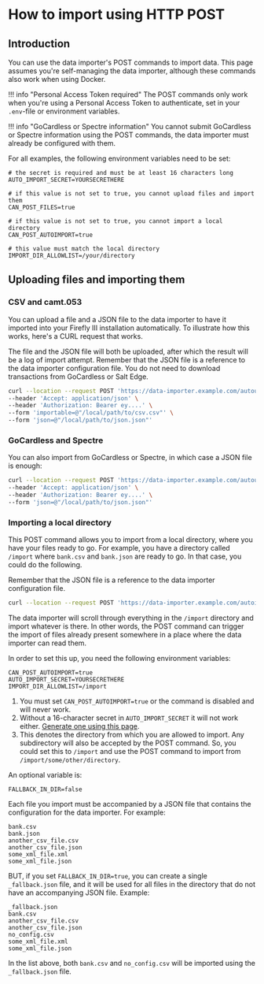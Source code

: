 # How to import using HTTP POST

## Introduction

You can use the data importer's POST commands to import data. This page assumes you're self-managing the data importer, although these commands also work when using Docker.

!!! info "Personal Access Token required"
    The POST commands only work when you're using a Personal Access Token to authenticate, set in your `.env`-file or environment variables.

!!! info "GoCardless or Spectre information"
    You cannot submit GoCardless or Spectre information using the POST commands, the data importer must already be configured with them.

For all examples, the following environment variables need to be set:

```
# the secret is required and must be at least 16 characters long
AUTO_IMPORT_SECRET=YOURSECRETHERE

# if this value is not set to true, you cannot upload files and import them
CAN_POST_FILES=true

# if this value is not set to true, you cannot import a local directory
CAN_POST_AUTOIMPORT=true

# this value must match the local directory
IMPORT_DIR_ALLOWLIST=/your/directory
```

## Uploading files and importing them

### CSV and camt.053

You can upload a file and a JSON file to the data importer to have it imported into your Firefly III installation automatically. To illustrate how this works, here's a CURL request that works.

The file and the JSON file will both be uploaded, after which the result will be a log of import attempt. Remember that the JSON file is a reference to the data importer configuration file. You do not need to download transactions from GoCardless or Salt Edge.

```bash
curl --location --request POST 'https://data-importer.example.com/autoupload?secret=YOURSECRETHERE' \
--header 'Accept: application/json' \
--header 'Authorization: Bearer ey....' \
--form 'importable=@"/local/path/to/csv.csv"' \
--form 'json=@"/local/path/to/json.json"'
```

### GoCardless and Spectre

You can also import from GoCardless or Spectre, in which case a JSON file is enough:

```bash
curl --location --request POST 'https://data-importer.example.com/autoupload?secret=YOURSECRETHERE' \
--header 'Accept: application/json' \
--header 'Authorization: Bearer ey....' \
--form 'json=@"/local/path/to/json.json"'
```

### Importing a local directory

This POST command allows you to import from a local directory, where you have your files ready to go. For example, you have a directory called `/import` where `bank.csv` and `bank.json` are ready to go. In that case, you could do the following.

Remember that the JSON file is a reference to the data importer configuration file.

```bash
curl --location --request POST 'https://data-importer.example.com/autoimport?directory=/import&secret=YOURSECRETHERE'
```

The data importer will scroll through everything in the `/import` directory and import whatever is there. In other words, the POST command can trigger the import of files already present somewhere in a place where the data importer can read them.

In order to set this up, you need the following environment variables:

```
CAN_POST_AUTOIMPORT=true
AUTO_IMPORT_SECRET=YOURSECRETHERE
IMPORT_DIR_ALLOWLIST=/import
```

1. You must set `CAN_POST_AUTOIMPORT=true` or the command is disabled and will never work.
2. Without a 16-character secret in `AUTO_IMPORT_SECRET` it will not work either. [Generate one using this page](https://www.random.org/passwords/?num=1&len=16&format=html&rnd=new).
3. This denotes the directory from which you are allowed to import. Any subdirectory will also be accepted by the POST command. So, you could set this to `/import` and use the POST command to import from `/import/some/other/directory`.

An optional variable is:

```
FALLBACK_IN_DIR=false
```

Each file you import must be accompanied by a JSON file that contains the configuration for the data importer. For example:

```
bank.csv
bank.json
another_csv_file.csv
another_csv_file.json
some_xml_file.xml
some_xml_file.json
```

BUT, if you set `FALLBACK_IN_DIR=true`, you can create a single `_fallback.json` file, and it will be used for all files in the directory that do not have an accompanying JSON file. Example:

```
_fallback.json
bank.csv
another_csv_file.csv
another_csv_file.json
no_config.csv
some_xml_file.xml
some_xml_file.json
```

In the list above, both `bank.csv` and `no_config.csv` will be imported using the `_fallback.json` file.
